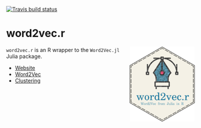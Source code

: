 
<!-- README.md is generated from README.Rmd. Please edit that file -->
<!-- badges: start -->
[![Travis build status](https://travis-ci.org/news-r/word2vec.r.svg?branch=master)](https://travis-ci.org/news-r/word2vec.r) <!-- badges: end -->

word2vec.r
==========

<img src="./man/figures/logo.png" height="200" align="right" />

`word2vec.r` is an R wrapper to the `Word2Vec.jl` Julia package.

-   [Website](https://word2vec.news-r.org)
-   [Word2Vec](https://word2vec.news-r.org/articles/word2vec)
-   [Clustering](https://word2vec.news-r.org/articles/clustering)
